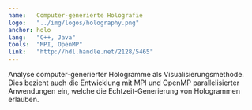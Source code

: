 ```yaml
---
name:   Computer-generierte Holografie
logo:   "../img/logos/holography.png"
anchor: holo
lang:   "C++, Java"
tools:  "MPI, OpenMP"
link:   "http://hdl.handle.net/2128/5465"
---
```

Analyse computer-generierter Hologramme als Visualisierungsmethode.
Dies bezieht auch die Entwicklung mit MPI und OpenMP parallelisierter Anwendungen ein,
welche die Echtzeit-Generierung von Hologrammen erlauben.